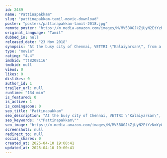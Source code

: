 ```yaml
---
id: 2489
name: "Pattinapakkam"
slug: "pattinapakkam-tamil-movie-download"
poster: "posters/pattinapakkam-tamil-2018.jpg"
remote_poster: "https://m.media-amazon.com/images/M/MV5BOGJkZjUyN2EtYzNmYy00YWEyLTgxNzQtNjUyODEzYzBmMzUwXkEyXkFqcGdeQXVyOTk3NTc2MzE@._V1_SX300.jpg"
original_language: "Tamil"
dubbed_in: null
released_date: "23 Nov 2018"
synopsis: "At the busy city of Chennai, VETTRI \"Kalaiyarsan\", from a poor family and also a graduate in electrical engineering, do not wish to take up a regular job believing that it won't help him make big money in a short time. He becomes ..."
type: "movie"
rating: "4.4"
imdbid: "tt8208116"
tmdbid: null
views: 0
likes: 0
dislikes: 0
author_id: 1
trailer_url: null
runtime: "134 min"
is_featured: 0
is_active: 1
is_comingsoon: 0
seo_title: "Pattinapakkam"
seo_description: "At the busy city of Chennai, VETTRI \"Kalaiyarsan\", from a poor family and also a graduate in electrical engineering, do not wish to take up a regular job believing that it won't help him make big money in a short time. He becomes ..."
seo_keywords: "\"Pattinapakkam\""
seo_image: "https://m.media-amazon.com/images/M/MV5BOGJkZjUyN2EtYzNmYy00YWEyLTgxNzQtNjUyODEzYzBmMzUwXkEyXkFqcGdeQXVyOTk3NTc2MzE@._V1_SX300.jpg"
screenshots: null
redirect_to: null
social_shares: 0
created_at: 2025-04-10 19:00:41
updated_at: 2025-04-10 19:00:41
---
```


